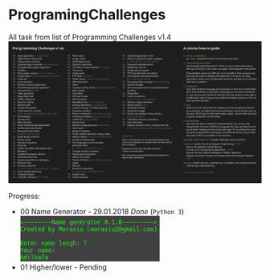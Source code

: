 # ProgramingChallenges
All task from list of Programming Challenges v1.4
![list](docs/list.png)

Progress:
* 00 Name Generator - 29.01.2018 *Done* (`Python 3`)
![00](docs/00.png)
* 01 Higher/lower - Pending
